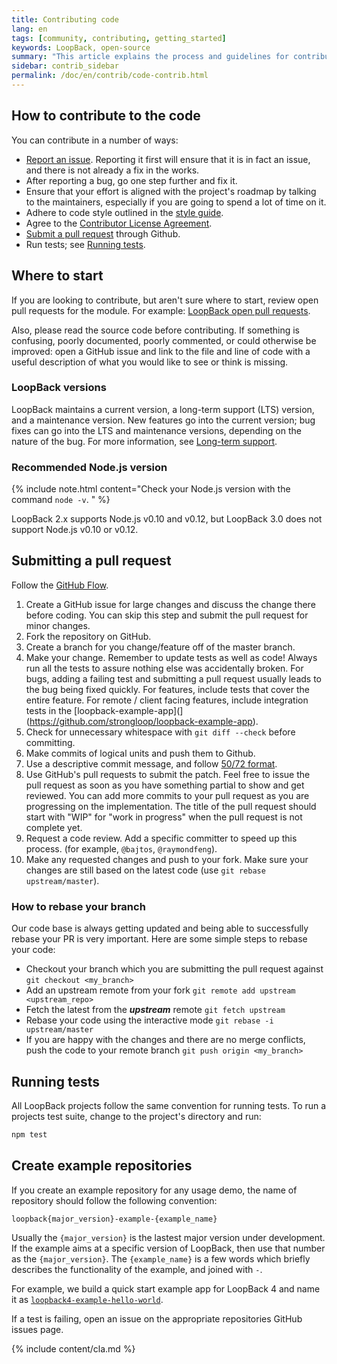 ```yaml
---
title: Contributing code
lang: en
tags: [community, contributing, getting_started]
keywords: LoopBack, open-source
summary: "This article explains the process and guidelines for contributing code to the LoopBack project."
sidebar: contrib_sidebar
permalink: /doc/en/contrib/code-contrib.html
---
```


## How to contribute to the code

You can contribute in a number of ways:

* [Report an issue](#reporting-an-issue).   Reporting it first will ensure that it is
  in fact an issue, and there is not already a fix in the works.
* After reporting a bug, go one step further and fix it.
* Ensure that your effort is aligned with the project's roadmap by
  talking to the maintainers, especially if you are going to spend a
  lot of time on it.
* Adhere to code style outlined in the [style guide](style-guide.html).
* Agree to the [Contributor License Agreement](#agreeing-to-the-cla).
* [Submit a pull request](#submitting-a-pull-request) through Github.
* Run tests; see [Running tests](#running-tests).

## Where to start

If you are looking to contribute, but aren't sure where to start, review open pull requests for the module.  For example: [LoopBack open pull requests](https://github.com/strongloop/loopback/pulls).

Also, please read the source code before contributing. If something is confusing, poorly documented, poorly commented, or could otherwise be improved: open a GitHub issue and link to the file and line of code with a useful description of what you would like to see or think is missing.

### LoopBack versions

LoopBack maintains a current version, a long-term support (LTS) version, and a maintenance version.  New features go into the current version; bug fixes can go into the LTS and maintenance versions, depending on the nature of the bug.  For more information, see [Long-term support](Long-term-support.html).

### Recommended Node.js version

{% include note.html content="Check your Node.js version with the command `node -v`.
" %}

LoopBack 2.x supports Node.js v0.10 and v0.12, but LoopBack 3.0 does not support Node.js v0.10 or v0.12.  

## Submitting a pull request

Follow the [GitHub Flow](http://scottchacon.com/2011/08/31/github-flow.html).

 1. Create a GitHub issue for large changes and discuss the change there before
    coding. You can skip this step and submit the pull request for minor
    changes.
 1. Fork the repository on GitHub.
 1. Create a branch for you change/feature off of the master branch.
 1. Make your change. Remember to update tests as well as code! Always
    run all the tests to assure nothing else was accidentally broken. For bugs, adding a failing test and submitting a pull request usually leads to the bug being fixed quickly. For features, include tests that cover the entire feature. For remote / client facing features, include integration tests in the [loopback-example-app](](https://github.com/strongloop/loopback-example-app).
 1. Check for unnecessary whitespace with `git diff --check` before committing.
 1. Make commits of logical units and push them to Github.
 1. Use a descriptive commit message, and follow
    [50/72 format](http://tbaggery.com/2008/04/19/a-note-about-git-commit-messages.html).
 1. Use GitHub's pull requests to submit the patch. Feel free to issue the pull
    request as soon as you have something partial to show and get reviewed.
    You can add more commits to your pull request as you are progressing
    on the implementation.  The title of the pull request should start
    with "WIP" for "work in progress" when the pull request is not complete
    yet.
 1. Request a code review. Add a specific committer to speed up this process. (for example, `@bajtos`, `@raymondfeng`).
 1. Make any requested changes and push to your fork. Make sure your changes are still based on the latest code (use `git rebase upstream/master`).

 ### How to rebase your branch ###

Our code base is always getting updated and being able to successfully rebase your PR is very important. Here are some simple steps to rebase your code:
- Checkout your branch which you are submitting the pull request against `git checkout <my_branch>`
- Add an upstream remote from your fork `git remote add upstream <upstream_repo>`
- Fetch the latest from the **_upstream_** remote `git fetch upstream`
- Rebase your code using the interactive mode `git rebase -i upstream/master`
- If you are happy with the changes and there are no merge conflicts, push the code to your remote branch `git push origin <my_branch>`

## Running tests

All LoopBack projects follow the same convention for running tests. To run a projects test suite, change to the project's directory and run:

```sh
npm test
```

## Create example repositories

If you create an example repository for any usage demo, the name of repository should follow the following convention:

`loopback{major_version}-example-{example_name}`

Usually the `{major_version}` is the lastest major version under development.
If the example aims at a specific version of LoopBack, then use that number as the `{major_version}`.
The `{example_name}` is a few words which briefly describes the functionality of the example,
and joined with `-`.

For example, we build a quick start example app for LoopBack 4 and name it as
[`loopback4-example-hello-world`](https://github.com/strongloop/loopback-next-hello-world).

If a test is failing, open an issue on the appropriate repositories GitHub issues page.

{% include content/cla.md %}
